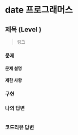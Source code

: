 # date 프로그래머스

## 제목 (Level )
> 링크

### 문제
#### 문제 설명

#### 제한 사항

### 구현

### 나의 답변
```python
```

### 코드리뷰 답변
```python
```